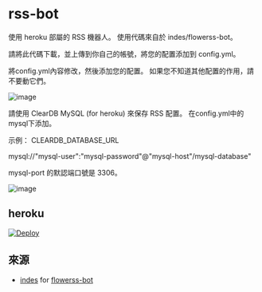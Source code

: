 # rss-bot
使用 heroku 部屬的 RSS 機器人。 使用代碼來自於 indes/flowerss-bot。

請將此代碼下載，並上傳到你自己的帳號，將您的配置添加到 config.yml。

將config.yml內容修改，然後添加您的配置。 如果您不知道其他配置的作用，請不要動它們。

![image](https://user-images.githubusercontent.com/67411136/128676810-c80a8e98-33f5-49e5-9ca2-2d84add6f563.png)

請使用 ClearDB MySQL (for heroku) 來保存 RSS 配置。 在config.yml中的mysql下添加。

示例： CLEARDB_DATABASE_URL

mysql://"mysql-user":"mysql-password"@"mysql-host"/mysql-database"

mysql-port 的默認端口號是 3306。

![image](https://user-images.githubusercontent.com/67411136/128677426-d72339f5-d271-42cb-9339-fbaea60ed91f.png)

## heroku
[![Deploy](https://www.herokucdn.com/deploy/button.svg)](https://heroku.com/deploy?template=https://github.com/makubex2010/rss-bot)
  
## 來源
- [indes](https://github.com/indes) for [flowerss-bot](https://github.com/indes/flowerss-bot)
